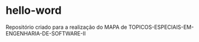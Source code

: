 # hello-word
Repositório criado para a realização do MAPA de TOPICOS-ESPECIAIS-EM-ENGENHARIA-DE-SOFTWARE-II
